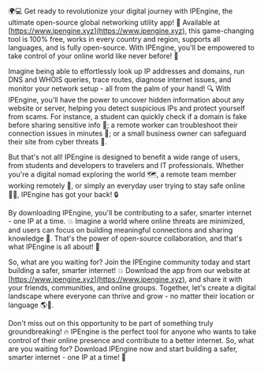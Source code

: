 🌍💻 Get ready to revolutionize your digital journey with IPEngine, the ultimate open-source global networking utility app! 🚀 Available at [https://www.ipengine.xyz](https://www.ipengine.xyz), this game-changing tool is 100% free, works in every country and region, supports all languages, and is fully open-source. With IPEngine, you'll be empowered to take control of your online world like never before! 📡

Imagine being able to effortlessly look up IP addresses and domains, run DNS and WHOIS queries, trace routes, diagnose internet issues, and monitor your network setup - all from the palm of your hand! 🔍 With IPEngine, you'll have the power to uncover hidden information about any website or server, helping you detect suspicious IPs and protect yourself from scams. For instance, a student can quickly check if a domain is fake before sharing sensitive info 📝; a remote worker can troubleshoot their connection issues in minutes 🔧; or a small business owner can safeguard their site from cyber threats 💪.

But that's not all! IPEngine is designed to benefit a wide range of users, from students and developers to travelers and IT professionals. Whether you're a digital nomad exploring the world 🗺️, a remote team member working remotely 🏢, or simply an everyday user trying to stay safe online 👨‍💻, IPEngine has got your back! 🔒

By downloading IPEngine, you'll be contributing to a safer, smarter internet - one IP at a time. 💥 Imagine a world where online threats are minimized, and users can focus on building meaningful connections and sharing knowledge 🤝. That's the power of open-source collaboration, and that's what IPEngine is all about! 🌟

So, what are you waiting for? Join the IPEngine community today and start building a safer, smarter internet! 💥 Download the app from our website at [https://www.ipengine.xyz](https://www.ipengine.xyz), and share it with your friends, communities, and online groups. Together, let's create a digital landscape where everyone can thrive and grow - no matter their location or language 🌎💖.

Don't miss out on this opportunity to be part of something truly groundbreaking! 🔥 IPEngine is the perfect tool for anyone who wants to take control of their online presence and contribute to a better internet. So, what are you waiting for? Download IPEngine now and start building a safer, smarter internet - one IP at a time! 💪